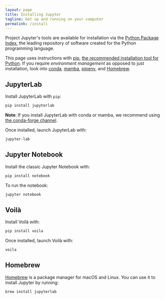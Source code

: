 ```yaml
---
layout: page
title: Installing Jupyter
tagline: Get up and running on your computer
permalink: /install
---
```


Project Jupyter's tools are available for installation via the [Python Package Index](https://pypi.org/), the leading repository of software created for the Python programming language.

This page uses instructions with [pip](https://pip.pypa.io/en/stable/), [the recommended installation tool for Python](https://packaging.python.org/en/latest/guides/tool-recommendations/#installation-tool-recommendations). If you require _environment management_ as opposed to just installation, look into [conda](https://docs.conda.io/), [mamba](https://mamba.readthedocs.io/), [pipenv](https://pipenv.pypa.io/), and [Homebrew](https://brew.sh).

## JupyterLab

Install JupyterLab with `pip`:

```bash
pip install jupyterlab
```
**Note**: If you install JupyterLab with conda or mamba, we recommend using [the conda-forge channel](https://conda-forge.org/).

Once installed, launch JupyterLab with:

```bash
jupyter-lab
```

## Jupyter Notebook

Install the classic Jupyter Notebook with:

```bash
pip install notebook
```

To run the notebook:

```bash
jupyter notebook
```

## Voilà

Install Voilà with:

```bash
pip install voila
```

Once installed, launch Voilà with:

```bash
voila
```

## Homebrew

[Homebrew](https://brew.sh) is a package manager for macOS and Linux.
You can use it to install Jupyter by running:

```bash
brew install jupyterlab
```
